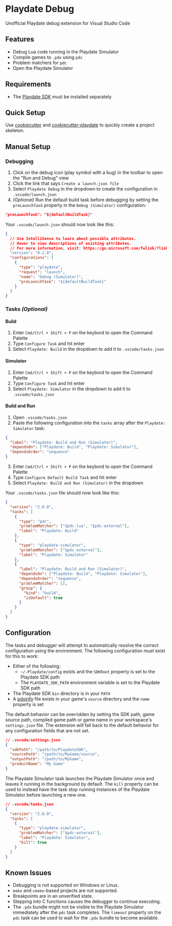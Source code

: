 # Playdate Debug

Unofficial Playdate debug extension for Visual Studio Code

## Features

- Debug Lua code running in the Playdate Simulator
- Compile games to `.pdx` using `pdc`
- Problem matchers for `pdc`
- Open the Playdate Simulator

## Requirements

- The [Playdate SDK](https://play.date/dev/) must be installed separately

## Quick Setup

Use [cookiecutter](https://cookiecutter.readthedocs.io/en/stable/) and [cookiecutter-playdate](https://github.com/midouest/cookiecutter-playdate) to quickly create a project skeleton.

## Manual Setup

### Debugging

1. Click on the debug icon (play symbol with a bug) in the toolbar to open the "Run and Debug" view
2. Click the link that says `Create a launch.json file`
3. Select `Playdate Debug` in the dropdown to create the configuration in `.vscode/launch.json`
4. _(Optional)_ Run the default build task before debugging by setting the `preLaunchTask` property in the `Debug (Simulator)` configuration:

```json
"preLaunchTask": "${defaultBuildTask}"
```

Your `.vscode/launch.json` should now look like this:

```json
{
  // Use IntelliSense to learn about possible attributes.
  // Hover to view descriptions of existing attributes.
  // For more information, visit: https://go.microsoft.com/fwlink/?linkid=830387
  "version": "0.2.0",
  "configurations": [
    {
      "type": "playdate",
      "request": "launch",
      "name": "Debug (Simulator)",
      "preLaunchTask": "${defaultBuildTask}"
    }
  ]
}
```

### Tasks _(Optional)_

#### Build

1. Enter `Cmd/Ctrl + Shift + P` on the keybord to open the Command Palette
2. Type `Configure Task` and hit enter
3. Select `Playdate: Build` in the dropdown to add it to `.vscode/tasks.json`

#### Simulator

1. Enter `Cmd/Ctrl + Shift + P` on the keybord to open the Command Palette
2. Type `Configure Task` and hit enter
3. Select `Playdate: Simulator` in the dropdown to add it to `.vscode/tasks.json`

#### Build and Run

1. Open `.vscode/tasks.json`
2. Paste the following configuration into the `tasks` array after the `Playdate: Simulator` task:

```json
{
  "label": "Playdate: Build and Run (Simulator)",
  "dependsOn": ["Playdate: Build", "Playdate: Simulator"],
  "dependsOrder": "sequence"
}
```

3. Enter `Cmd/Ctrl + Shift + P` on the keybord to open the Command Palette
4. Type `Configure Default Build Task` and hit enter
5. Select `Playdate: Build and Run (Simulator)` in the dropdown

Your `.vscode/tasks.json` file should now look like this:

```json
{
  "version": "2.0.0",
  "tasks": [
    {
      "type": "pdc",
      "problemMatcher": ["$pdc-lua", "$pdc-external"],
      "label": "Playdate: Build"
    },
    {
      "type": "playdate-simulator",
      "problemMatcher": ["$pdc-external"],
      "label": "Playdate: Simulator"
    },
    {
      "label": "Playdate: Build and Run (Simulator)",
      "dependsOn": ["Playdate: Build", "Playdate: Simulator"],
      "dependsOrder": "sequence",
      "problemMatcher": [],
      "group": {
        "kind": "build",
        "isDefault": true
      }
    }
  ]
}
```

## Configuration

The tasks and debugger will attempt to automatically resolve the correct configuration using the environment. The following configuration must exist for this to work:

- Either of the following:
  - `~/.Playdate/config` exists and the `SDKRoot` property is set to the Playdate SDK path
  - The `PLAYDATE_SDK_PATH` environment variable is set to the Playdate SDK path
- The Playdate SDK `bin` directory is in your `PATH`
- A [pdxinfo](https://sdk.play.date/1.9.3/Inside%20Playdate.html#pdxinfo) file exists in your game's `source` directory and the `name` property is set

The default behavior can be overridden by setting the SDK path, game source path, compiled game path or game name in your workspace's `settings.json` file. The extension will fall back to the default behavior for any configuration fields that are not set.

```json
// .vscode/settings.json
{
  "sdkPath": "/path/to/PlaydateSDK",
  "sourcePath": "/path/to/MyGame/source",
  "outputPath": "/path/to/MyGame",
  "productName": "My Game"
}
```

The Playdate Simulator task launches the Playdate Simulator once and leaves it running in the background by default. The `kill` property can be used to instead have the task stop running instances of the Playdate Simulator before launching a new one.

```json
// .vscode/tasks.json
{
  "version": "2.0.0",
  "tasks": [
    {
      "type": "playdate-simulator",
      "problemMatcher": ["$pdc-external"],
      "label": "Playdate: Simulator",
      "kill": true
    }
  ]
}
```

## Known Issues

- Debugging is not supported on Windows or Linux.
- `make` and `cmake`-based projects are not supported.
- Breakpoints are in an unverified state.
- Stepping into C functions causes the debugger to continue executing.
- The `.pdx` bundle might not be visible to the Playdate Simulator immediately after the `pdc` task completes. The `timeout` property on the `pdc` task can be used to wait for the `.pdx` bundle to become available.
